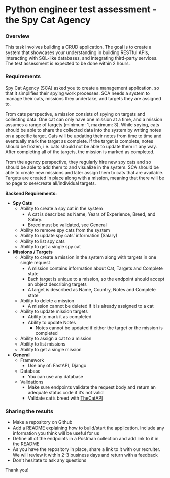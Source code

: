 # Python engineer test assessment - the Spy Cat Agency

### Overview

This task involves building a CRUD application. The goal is to create a system that showcases your understanding in building RESTful APIs, interacting with SQL-like databases, and integrating third-party services. The test assessment is expected to be done within 2 hours.

### Requirements

Spy Cat Agency (SCA) asked you to create a management application, so that it simplifies their spying work processes. SCA needs a system to manage their cats, missions they undertake, and targets they are assigned to.

From cats perspective, a mission consists of spying on targets and collecting data. One cat can only have one mission at a time, and a mission assumes a range of targets (minimum: 1, maximum: 3). While spying, cats should be able to share the collected data into the system by writing notes on a specific target. Cats will be updating their notes from time to time and eventually mark the target as complete. If the target is complete, notes should be frozen, i.e. cats should not be able to update them in any way. After completing all of the targets, the mission is marked as completed.

From the agency perspective, they regularly hire new spy cats and so should be able to add them to and visualize in the system. SCA should be able to create new missions and later assign them to cats that are available. Targets are created in place along with a mission, meaning that there will be no page to see/create all/individual targets.

**Backend Requirements:**

- **Spy Cats**
    - Ability to create a spy cat in the system
        - A cat is described as Name, Years of Experience, Breed, and Salary.
        - Breed must be validated, see General
    - Ability to remove spy cats from the system
    - Ability to update spy cats’ information (Salary)
    - Ability to list spy cats
    - Ability to get a single spy cat
- **Missions / Targets**
    - Ability to create a mission in the system along with targets in one single request
        - A mission contains information about Cat, Targets and Complete state
        - Each target is unique to a mission, so the endpoint should accept an object describing targets
        - A target is described as Name, Country, Notes and Complete state
    - Ability to delete a mission
        - A mission cannot be deleted if it is already assigned to a cat
    - Ability to update mission targets
        - Ability to mark it as completed
        - Ability to update Notes
            - Notes cannot be updated if either the target or the mission is completed
    - Ability to assign a cat to a mission
    - Ability to list missions
    - Ability to get a single mission
- **General**
    - Framework
        - Use any of: FastAPI, Django
    - Database
        - You can use any database
    - Validations
        - Make sure endpoints validate the request body and return an adequate status code if it’s not valid
        - Validate cat’s breed with [TheCatAPI](https://api.thecatapi.com/v1/breeds)

### Sharing the results

- Make a repository on Github
- Add a README explaining how to build/start the application. Include any information you think will be useful for us
- Define all of the endpoints in a Postman collection and add link to it in the README
- As you have the repository in place, share a link to it with our recruiter. We will review it within 2-3 business days and return with a feedback
- Don't hesitate to ask any questions

Thank you!